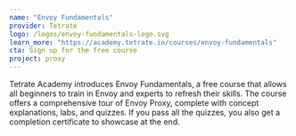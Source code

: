 ```yaml
---
name: "Envoy Fundamentals"
provider: Tetrate
logo: /logos/envoy-fundamentals-logo.svg
learn_more: "https://academy.tetrate.io/courses/envoy-fundamentals"
cta: Sign up for the free course
project: proxy
---
```

Tetrate Academy introduces Envoy Fundamentals, a free course that allows all beginners to train in Envoy and experts to refresh their skills. The course offers a comprehensive tour of Envoy Proxy, complete with concept explanations, labs, and quizzes. If you pass all the quizzes, you also get a completion certificate to showcase at the end.
